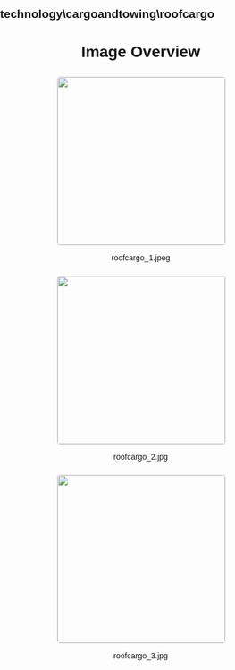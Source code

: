 ## technology\cargoandtowing\roofcargo
<style>
    body {
        font-family: Arial, sans-serif;
        margin: 0;
        padding: 0;
    }
    .image-gallery {
        display: flex;
        flex-wrap: wrap;
        gap: 10px;
        justify-content: center;
        padding: 10px;
    }
    .image-gallery img {
        width: 300px;
        height: auto;
        border: 1px solid #ddd;
        border-radius: 5px;
    }
    .image-gallery div {
        flex: 1 1 calc(33.333% - 20px); /* Three images per row on large screens */
        max-width: 300px;
        text-align: center;
    }
    @media (max-width: 768px) {
        .image-gallery div {
            flex: 1 1 calc(50% - 20px); /* Two images per row on medium screens */
        }
    }
    @media (max-width: 480px) {
        .image-gallery div {
            flex: 1 1 100%; /* One image per row on small screens */
        }
    }
</style>
<h1 style ="text-align: center;"> Image Overview </h1> <div class="image-gallery">
<div>
<img src="https://media.evkx.net/multimedia/technology/cargoandtowing/roofcargo/roofcargo_1_st.jpeg">
<p>roofcargo_1.jpeg</p>
</div>
<div>
<img src="https://media.evkx.net/multimedia/technology/cargoandtowing/roofcargo/roofcargo_2_st.jpg">
<p>roofcargo_2.jpg</p>
</div>
<div>
<img src="https://media.evkx.net/multimedia/technology/cargoandtowing/roofcargo/roofcargo_3_st.jpg">
<p>roofcargo_3.jpg</p>
</div>
</div>
